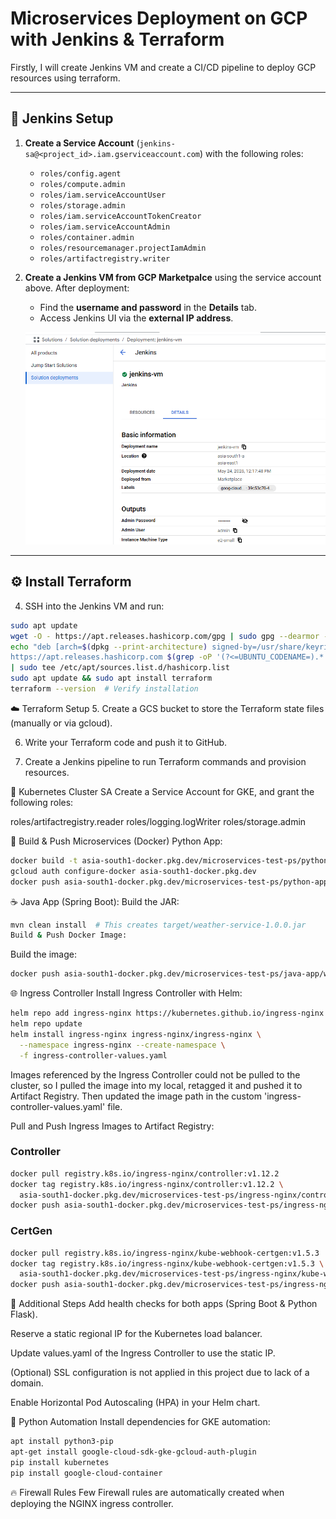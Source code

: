 # Microservices Deployment on GCP with Jenkins & Terraform

Firstly, I will create Jenkins VM and create a CI/CD pipeline to deploy GCP resources using terraform.

---

## 🚀 Jenkins Setup

1. **Create a Service Account** (`jenkins-sa@<project_id>.iam.gserviceaccount.com`) with the following roles:

    - `roles/config.agent`  
    - `roles/compute.admin`  
    - `roles/iam.serviceAccountUser`  
    - `roles/storage.admin`  
    - `roles/iam.serviceAccountTokenCreator`  
    - `roles/iam.serviceAccountAdmin`  
    - `roles/container.admin`  
    - `roles/resourcemanager.projectIamAdmin`  
    - `roles/artifactregistry.writer`  

3. **Create a Jenkins VM from GCP Marketpalce** using the service account above. After deployment:
    - Find the **username and password** in the **Details** tab.
    - Access Jenkins UI via the **external IP address**.

    ![jenkins](image.png)

---

## ⚙️ Install Terraform

4. SSH into the Jenkins VM and run:

```bash
sudo apt update
wget -O - https://apt.releases.hashicorp.com/gpg | sudo gpg --dearmor -o /usr/share/keyrings/hashicorp-archive-keyring.gpg
echo "deb [arch=$(dpkg --print-architecture) signed-by=/usr/share/keyrings/hashicorp-archive-keyring.gpg] \
https://apt.releases.hashicorp.com $(grep -oP '(?<=UBUNTU_CODENAME=).*' /etc/os-release || lsb_release -cs) main" \
| sudo tee /etc/apt/sources.list.d/hashicorp.list
sudo apt update && sudo apt install terraform
terraform --version  # Verify installation
```
☁️ Terraform Setup
5. Create a GCS bucket to store the Terraform state files (manually or via gcloud).

6. Write your Terraform code and push it to GitHub.

7. Create a Jenkins pipeline to run Terraform commands and provision resources.

🔐 Kubernetes Cluster SA
Create a Service Account for GKE, and grant the following roles:

roles/artifactregistry.reader
roles/logging.logWriter
roles/storage.admin

🐳 Build & Push Microservices (Docker)
Python App:
```bash
docker build -t asia-south1-docker.pkg.dev/microservices-test-ps/python-app/fortune-teller:v1 .
gcloud auth configure-docker asia-south1-docker.pkg.dev
docker push asia-south1-docker.pkg.dev/microservices-test-ps/python-app/fortune-teller:v1
```
☕ Java App (Spring Boot):
Build the JAR:
```bash
mvn clean install  # This creates target/weather-service-1.0.0.jar
Build & Push Docker Image:
```
Build the image:
```bash docker build -t asia-south1-docker.pkg.dev/microservices-test-ps/java-app/weather-service:v1.0 .
docker push asia-south1-docker.pkg.dev/microservices-test-ps/java-app/weather-service:v1.0
```

🌐 Ingress Controller
Install Ingress Controller with Helm:
```bash
helm repo add ingress-nginx https://kubernetes.github.io/ingress-nginx
helm repo update
helm install ingress-nginx ingress-nginx/ingress-nginx \
  --namespace ingress-nginx --create-namespace \
  -f ingress-controller-values.yaml
```
Images referenced by the Ingress Controller could not be pulled to the cluster, so I pulled the image into my local, retagged it and pushed it to Artifact Registry. Then updated the image path in the custom 'ingress-controller-values.yaml' file.

Pull and Push Ingress Images to Artifact Registry:

### Controller
```bash
docker pull registry.k8s.io/ingress-nginx/controller:v1.12.2
docker tag registry.k8s.io/ingress-nginx/controller:v1.12.2 \
  asia-south1-docker.pkg.dev/microservices-test-ps/ingress-nginx/controller:v1.12.2
docker push asia-south1-docker.pkg.dev/microservices-test-ps/ingress-nginx/controller:v1.12.2
```
### CertGen
```bash
docker pull registry.k8s.io/ingress-nginx/kube-webhook-certgen:v1.5.3
docker tag registry.k8s.io/ingress-nginx/kube-webhook-certgen:v1.5.3 \
  asia-south1-docker.pkg.dev/microservices-test-ps/ingress-nginx/kube-webhook-certgen:v1.5.3
docker push asia-south1-docker.pkg.dev/microservices-test-ps/ingress-nginx/kube-webhook-certgen:v1.5.3
```

🔧 Additional Steps
Add health checks for both apps (Spring Boot & Python Flask).

Reserve a static regional IP for the Kubernetes load balancer.

Update values.yaml of the Ingress Controller to use the static IP.

(Optional) SSL configuration is not applied in this project due to lack of a domain.

Enable Horizontal Pod Autoscaling (HPA) in your Helm chart.

🐍 Python Automation
Install dependencies for GKE automation:
```bash
apt install python3-pip
apt-get install google-cloud-sdk-gke-gcloud-auth-plugin
pip install kubernetes
pip install google-cloud-container
```
🔥 Firewall Rules
Few Firewall rules are automatically created when deploying the NGINX ingress controller.

